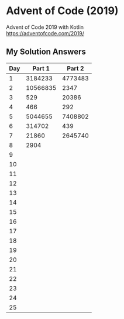 # Advent of Code (2019)
Advent of Code 2019 with Kotlin \
https://adventofcode.com/2019/

## My Solution Answers

| Day 	| Part 1 	| Part 2 	|
|-----	|--------	|--------	|
| 1   	| 3184233  	| 4773483   |
| 2   	| 10566835 	| 2347      |
| 3   	| 529      	| 20386    	|
| 4   	| 466      	| 292     	|
| 5   	| 5044655  	| 7408802 	|
| 6   	| 314702   	| 439      	|
| 7   	| 21860    	| 2645740  	|
| 8   	| 2904     	|        	|
| 9   	|        	|        	|
| 10  	|        	|        	|
| 11  	|        	|        	|
| 12  	|        	|        	|
| 13  	|        	|        	|
| 14  	|        	|        	|
| 15  	|        	|        	|
| 16  	|        	|        	|
| 17  	|        	|        	|
| 18  	|        	|        	|
| 19  	|        	|        	|
| 20  	|        	|        	|
| 21  	|        	|        	|
| 22  	|        	|        	|
| 23  	|        	|        	|
| 24  	|        	|        	|
| 25  	|        	|        	|